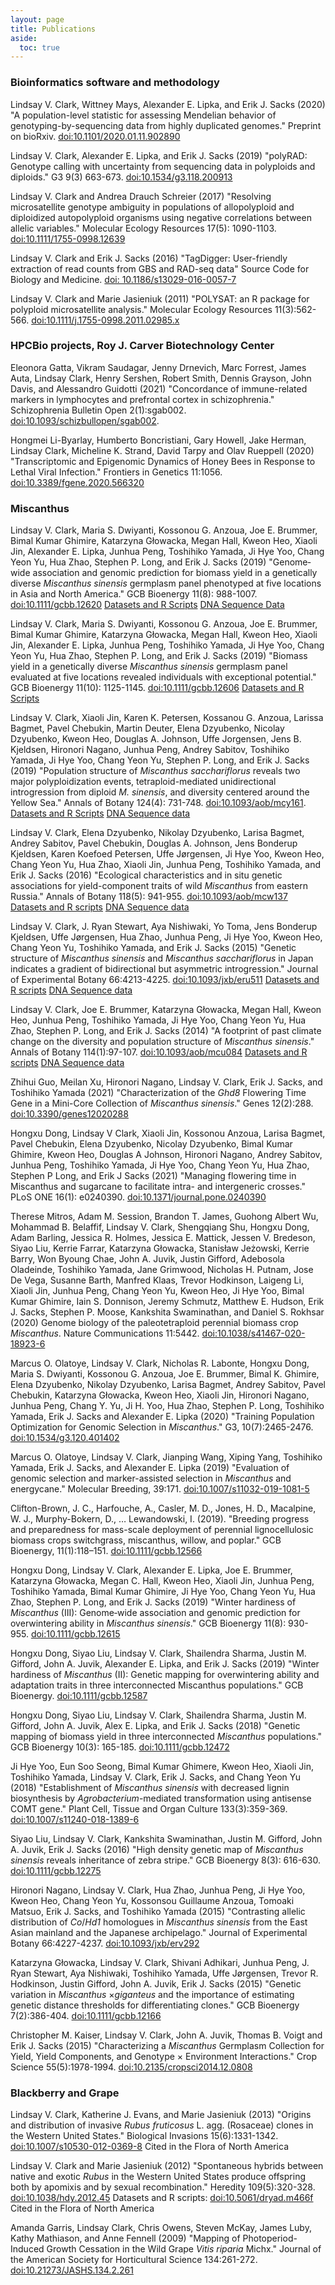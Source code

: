 ```yaml
---
layout: page
title: Publications
aside:
  toc: true
---
```


### Bioinformatics software and methodology

Lindsay V. Clark, Wittney Mays, Alexander E. Lipka, and Erik J. Sacks (2020)
"A population-level statistic for assessing Mendelian behavior of
genotyping-by-sequencing data from highly duplicated genomes."
Preprint on bioRxiv.
[doi:10.1101/2020.01.11.902890](https://doi.org/10.1101/2020.01.11.902890)

Lindsay V. Clark, Alexander E. Lipka, and Erik J. Sacks (2019) "polyRAD:
Genotype calling with uncertainty from sequencing data in polyploids and
diploids." G3 9(3) 663-673.
[doi:10.1534/g3.118.200913](https://doi.org/10.1534/g3.118.200913)

Lindsay V. Clark and Andrea Drauch Schreier (2017) "Resolving microsatellite
genotype ambiguity in populations of allopolyploid and diploidized autopolyploid
organisms using negative correlations between allelic variables." Molecular
Ecology Resources 17(5): 1090-1103.
[doi:10.1111/1755-0998.12639](https://doi.org/10.1111/1755-0998.12639)

Lindsay V. Clark and Erik J. Sacks (2016) "TagDigger: User-friendly extraction
of read counts from GBS and RAD-seq data"  Source Code for Biology and Medicine.
[doi: 10.1186/s13029-016-0057-7](https://doi.org/10.1186/s13029-016-0057-7)

Lindsay V. Clark and Marie Jasieniuk (2011) "POLYSAT: an R package for polyploid
microsatellite analysis." Molecular Ecology Resources 11(3):562-566.
[doi:10.1111/j.1755-0998.2011.02985.x](https://doi.org/10.1111/j.1755-0998.2011.02985.x)

### HPCBio projects, Roy J. Carver Biotechnology Center

Eleonora Gatta, Vikram Saudagar, Jenny Drnevich, Marc Forrest, James Auta,
Lindsay Clark, Henry Sershen, Robert Smith, Dennis Grayson, John Davis,
and Alessandro Guidotti (2021) "Concordance of immune-related markers in
lymphocytes and prefrontal cortex in schizophrenia." Schizophrenia Bulletin
Open 2(1):sgab002.
[doi:10.1093/schizbullopen/sgab002](https://doi.org/10.1093/schizbullopen/sgab002).

Hongmei Li-Byarlay, Humberto Boncristiani, Gary Howell, Jake Herman,
Lindsay Clark, Micheline K. Strand, David Tarpy and Olav Rueppell (2020)
"Transcriptomic and Epigenomic Dynamics of Honey Bees in Response to Lethal
Viral Infection." Frontiers in Genetics 11:1056.
[doi:10.3389/fgene.2020.566320](https://doi.org/10.3389/fgene.2020.566320)

### Miscanthus

Lindsay V. Clark, Maria S. Dwiyanti, Kossonou G. Anzoua, Joe E. Brummer,
Bimal Kumar Ghimire, Katarzyna Głowacka, Megan Hall, Kweon Heo, Xiaoli Jin,
Alexander E. Lipka, Junhua Peng, Toshihiko Yamada, Ji Hye Yoo, Chang Yeon Yu,
Hua Zhao, Stephen P. Long, and Erik J. Sacks (2019) "Genome‐wide association and
genomic prediction for biomass yield in a genetically diverse
*Miscanthus sinensis* germplasm panel phenotyped at five locations in Asia and
North America." GCB Bioenergy 11(8): 988-1007.
[doi:10.1111/gcbb.12620](https://doi.org/10.1111/gcbb.12620)
[Datasets and R Scripts](https://doi.org/10.13012/B2IDB-0790815_V3)
[DNA Sequence Data](https://www.ncbi.nlm.nih.gov//bioproject/PRJNA207721)

Lindsay V. Clark, Maria S. Dwiyanti, Kossonou G. Anzoua, Joe E. Brummer,
Bimal Kumar Ghimire, Katarzyna Głowacka, Megan Hall, Kweon Heo, Xiaoli Jin,
Alexander E. Lipka, Junhua Peng, Toshihiko Yamada, Ji Hye Yoo, Chang Yeon Yu,
Hua Zhao, Stephen P. Long, and Erik J. Sacks (2019) "Biomass yield in a
genetically diverse *Miscanthus sinensis* germplasm panel evaluated at five
locations revealed individuals with exceptional potential."
GCB Bioenergy 11(10): 1125-1145.
[doi:10.1111/gcbb.12606](https://doi.org/10.1111/gcbb.12606)
[Datasets and R Scripts](https://doi.org/10.13012/B2IDB-0790815_V3)

Lindsay V. Clark, Xiaoli Jin, Karen K. Petersen, Kossanou G. Anzoua,
Larissa Bagmet, Pavel Chebukin, Martin Deuter, Elena Dzyubenko,
Nicolay Dzyubenko, Kweon Heo, Douglas A. Johnson, Uffe Jorgensen,
Jens B. Kjeldsen, Hironori Nagano, Junhua Peng, Andrey Sabitov,
Toshihiko Yamada, Ji Hye Yoo, Chang Yeon Yu, Stephen P. Long, and Erik J. Sacks
(2019) "Population structure of *Miscanthus sacchariflorus* reveals two major
polyploidization events, tetraploid-mediated unidirectional introgression from
diploid *M. sinensis*, and diversity centered around the Yellow Sea."
Annals of Botany 124(4): 731-748.
[doi:10.1093/aob/mcy161](https://doi.org/10.1093/aob/mcy161).
[Datasets and R Scripts](https://doi.org/10.13012/B2IDB-0170190_V3)
[DNA Sequence data](https://www.ncbi.nlm.nih.gov/bioproject/PRJNA342314)

Lindsay V. Clark, Elena Dzyubenko, Nikolay Dzyubenko, Larisa Bagmet,
Andrey Sabitov, Pavel Chebukin, Douglas A. Johnson, Jens Bonderup Kjeldsen,
Karen Koefoed Petersen, Uffe Jørgensen, Ji Hye Yoo, Kweon Heo, Chang Yeon Yu,
Hua Zhao, Xiaoli Jin, Junhua Peng, Toshihiko Yamada, and Erik J. Sacks (2016)
"Ecological characteristics and in situ genetic associations for yield-component
traits of wild *Miscanthus* from eastern Russia."
Annals of Botany 118(5): 941-955.
[doi:10.1093/aob/mcw137](https://doi.org/10.1093/aob/mcw137)
[Datasets and R scripts](https://doi.org/10.13012/B2IDB-4084515_V1)
[DNA Sequence data](https://www.ncbi.nlm.nih.gov//bioproject/PRJNA294794)

Lindsay V. Clark, J. Ryan Stewart, Aya Nishiwaki, Yo Toma,
Jens Bonderup Kjeldsen, Uffe Jørgensen, Hua Zhao, Junhua Peng, Ji Hye Yoo,
Kweon Heo, Chang Yeon Yu, Toshihiko Yamada, and Erik J. Sacks (2015)
"Genetic structure of *Miscanthus sinensis* and *Miscanthus sacchariflorus* in
Japan indicates a gradient of bidirectional but asymmetric introgression."
Journal of Experimental Botany 66:4213-4225.
[doi:10.1093/jxb/eru511](https://doi.org/10.1093/jxb/eru511)
[Datasets and R scripts](http://hdl.handle.net/2142/73212)
[DNA Sequence data](https://www.ncbi.nlm.nih.gov//bioproject/PRJNA261699)

Lindsay V. Clark, Joe E. Brummer, Katarzyna Głowacka, Megan Hall, Kweon Heo,
Junhua Peng, Toshihiko Yamada, Ji Hye Yoo, Chang Yeon Yu, Hua Zhao,
Stephen P. Long, and Erik J. Sacks (2014) "A footprint of past climate change on
the diversity and population structure of *Miscanthus sinensis*."
Annals of Botany 114(1):97-107.
[doi:10.1093/aob/mcu084](https://doi.org/10.1093/aob/mcu084)
[Datasets and R scripts](http://hdl.handle.net/2142/49963)
[DNA Sequence data ](https://www.ncbi.nlm.nih.gov//bioproject/PRJNA207721)

Zhihui Guo, Meilan Xu, Hironori Nagano, Lindsay V. Clark, Erik J. Sacks,
and Toshihiko Yamada (2021) "Characterization of the _Ghd8_ Flowering Time Gene
in a Mini-Core Collection of _Miscanthus sinensis_." Genes 12(2):288.
[doi:10.3390/genes12020288](https://doi.org/10.3390/genes12020288)

Hongxu Dong, Lindsay V Clark, Xiaoli Jin, Kossonou Anzoua, Larisa Bagmet,
Pavel Chebukin, Elena Dzyubenko, Nicolay Dzyubenko, Bimal Kumar Ghimire,
Kweon Heo, Douglas A Johnson, Hironori Nagano, Andrey Sabitov, Junhua Peng,
Toshihiko Yamada, Ji Hye Yoo, Chang Yeon Yu, Hua Zhao, Stephen P Long,
and Erik J Sacks (2021) "Managing flowering time in Miscanthus and sugarcane to
facilitate intra- and intergeneric crosses." PLoS ONE 16(1): e0240390.
[doi:10.1371/journal.pone.0240390](https://doi.org/10.1371/journal.pone.0240390)

Therese Mitros, Adam M. Session, Brandon T. James, Guohong Albert Wu,
Mohammad B. Belaffif, Lindsay V. Clark, Shengqiang Shu,
Hongxu Dong, Adam Barling, Jessica R. Holmes, Jessica E. Mattick,
Jessen V. Bredeson, Siyao Liu, Kerrie Farrar, Katarzyna Głowacka,
Stanisław Jeżowski, Kerrie Barry, Won Byoung Chae, John A. Juvik,
Justin Gifford, Adebosola Oladeinde, Toshihiko Yamada, Jane Grimwood,
Nicholas H. Putnam, Jose De Vega, Susanne Barth, Manfred Klaas,
Trevor Hodkinson, Laigeng Li, Xiaoli Jin, Junhua Peng, Chang Yeon Yu, Kweon Heo,
Ji Hye Yoo, Bimal Kumar Ghimire, Iain S. Donnison, Jeremy Schmutz,
Matthew E. Hudson, Erik J. Sacks, Stephen P. Moose, Kankshita Swaminathan,
and Daniel S. Rokhsar (2020)
Genome biology of the paleotetraploid perennial biomass crop *Miscanthus*.
Nature Communications 11:5442.
[doi:10.1038/s41467-020-18923-6](https://doi.org/10.1038/s41467-020-18923-6)

Marcus O. Olatoye, Lindsay V. Clark, Nicholas R. Labonte, Hongxu Dong,
Maria S. Dwiyanti, Kossonou G. Anzoua, Joe E. Brummer, Bimal K. Ghimire,
Elena Dzyubenko, Nikolay Dzyubenko, Larisa Bagmet, Andrey Sabitov,
Pavel Chebukin, Katarzyna Głowacka, Kweon Heo, Xiaoli Jin, Hironori Nagano,
Junhua Peng, Chang Y. Yu, Ji H. Yoo, Hua Zhao, Stephen P. Long,
Toshihiko Yamada, Erik J. Sacks and Alexander E. Lipka (2020)
"Training Population Optimization for Genomic Selection in *Miscanthus*."
G3, 10(7):2465-2476.
[doi:10.1534/g3.120.401402](https://doi.org/10.1534/g3.120.401402)

Marcus O. Olatoye, Lindsay V. Clark, Jianping Wang, Xiping Yang,
Toshihiko Yamada, Erik J. Sacks, and Alexander E. Lipka (2019) "Evaluation of
genomic selection and marker-assisted selection in *Miscanthus* and energycane."
Molecular Breeding, 39:171.
[doi:10.1007/s11032-019-1081-5](https://doi.org/10.1007/s11032-019-1081-5)

Clifton-Brown, J. C., Harfouche, A., Casler, M. D., Jones, H. D.,
Macalpine, W. J., Murphy-Bokern, D., … Lewandowski, I. (2019).
"Breeding progress and preparedness for mass-scale deployment of perennial
lignocellulosic biomass crops switchgrass, miscanthus, willow, and poplar."
GCB Bioenergy, 11(1):118–151.
[doi:10.1111/gcbb.12566](https://doi.org/doi:10.1111/gcbb.12566)

Hongxu Dong, Lindsay V. Clark, Alexander E. Lipka, Joe E. Brummer,
Katarzyna Głowacka, Megan C. Hall, Kweon Heo, Xiaoli Jin, Junhua Peng,
Toshihiko Yamada, Bimal Kumar Ghimire, Ji Hye Yoo, Chang Yeon Yu, Hua Zhao,
Stephen P. Long, and Erik J. Sacks (2019)
"Winter hardiness of *Miscanthus* (III): Genome‐wide association and genomic
prediction for overwintering ability in *Miscanthus sinensis*."
GCB Bioenergy 11(8): 930-955.
[doi:10.1111/gcbb.12615](https://doi.org/10.1111/gcbb.12615)

Hongxu Dong, Siyao Liu, Lindsay V. Clark, Shailendra Sharma, Justin M. Gifford,
John A. Juvik, Alexander E. Lipka, and Erik J. Sacks (2019) "Winter hardiness of
*Miscanthus* (II): Genetic mapping for overwintering ability and adaptation
traits in three interconnected Miscanthus populations." GCB Bioenergy.
[doi:10.1111/gcbb.12587](https://doi.org/10.1111/gcbb.12587)

Hongxu Dong, Siyao Liu, Lindsay V. Clark, Shailendra Sharma, Justin M. Gifford,
John A. Juvik, Alex E. Lipka, and Erik J. Sacks (2018) "Genetic mapping of
biomass yield in three interconnected *Miscanthus* populations."
GCB Bioenergy 10(3): 165-185.
[doi:10.1111/gcbb.12472](https://doi.org/10.1111/gcbb.12472)

Ji Hye Yoo, Eun Soo Seong, Bimal Kumar Ghimere, Kweon Heo, Xiaoli Jin,
Toshihiko Yamada, Lindsay V. Clark, Erik J. Sacks, and Chang Yeon Yu (2018)
"Establishment of *Miscanthus sinensis* with decreased lignin biosynthesis by
*Agrobacterium*-mediated transformation using antisense COMT gene."
Plant Cell, Tissue and Organ Culture 133(3):359-369.
[doi:10.1007/s11240-018-1389-6](https://doi.org/10.1007/s11240-018-1389-6)

Siyao Liu, Lindsay V. Clark, Kankshita Swaminathan, Justin M. Gifford,
John A. Juvik, Erik J. Sacks (2016) "High density genetic map of
*Miscanthus sinensis* reveals inheritance of zebra stripe."
GCB Bioenergy 8(3): 616-630.
[doi:10.1111/gcbb.12275](https://doi.org/10.1111/gcbb.12275)

Hironori Nagano, Lindsay V. Clark, Hua Zhao, Junhua Peng, Ji Hye Yoo, Kweon Heo,
Chang Yeon Yu, Kossonsou Guillaume Anzoua, Tomoaki Matsuo, Erik J. Sacks, and
Toshihiko Yamada (2015) "Contrasting allelic distribution of *Co*/*Hd1*
homologues in *Miscanthus sinensis* from the East Asian mainland and the
Japanese archipelago." Journal of Experimental Botany 66:4227-4237.
[doi:10.1093/jxb/erv292](https://doi.org/10.1093/jxb/erv292)

Katarzyna Głowacka, Lindsay V. Clark, Shivani Adhikari, Junhua Peng,
J. Ryan Stewart, Aya Nishiwaki, Toshihiko Yamada, Uffe Jørgensen,
Trevor R. Hodkinson, Justin Gifford, John A. Juvik, Erik J. Sacks (2015)
"Genetic variation in *Miscanthus* ×*giganteus* and the importance of estimating
genetic distance thresholds for differentiating clones."
GCB Bioenergy 7(2):386-404.
[doi:10.1111/gcbb.12166](https://doi.org/10.1111/gcbb.12166)

Christopher M. Kaiser, Lindsay V. Clark, John A. Juvik, Thomas B. Voigt and
Erik J. Sacks (2015) "Characterizing a *Miscanthus* Germplasm Collection for
Yield, Yield Components, and Genotype × Environment Interactions."
Crop Science 55(5):1978-1994.
[doi:10.2135/cropsci2014.12.0808](https://doi.org/10.2135/cropsci2014.12.0808)

### Blackberry and Grape

Lindsay V. Clark, Katherine J. Evans, and Marie Jasieniuk (2013) "Origins and
distribution of invasive *Rubus fruticosus* L. agg. (Rosaceae) clones in the
Western United States." Biological Invasions 15(6):1331-1342.
[doi:10.1007/s10530-012-0369-8](https://doi.org/10.1007/s10530-012-0369-8)
Cited in the Flora of North America

Lindsay V. Clark and Marie Jasieniuk (2012) "Spontaneous hybrids between native
and exotic *Rubus* in the Western United States produce offspring both by
apomixis and by sexual recombination." Heredity 109(5):320-328.
[doi:10.1038/hdy.2012.45](https://doi.org/10.1038/hdy.2012.45)
Datasets and R scripts: [doi:10.5061/dryad.m466f](https://doi.org/10.5061/dryad.m466f)
Cited in the Flora of North America

Amanda Garris, Lindsay Clark, Chris Owens, Steven McKay, James Luby,
Kathy Mathiason, and Anne Fennell (2009) "Mapping of Photoperiod-Induced Growth
Cessation in the Wild Grape *Vitis riparia* Michx." Journal of the American
Society for Horticultural Science 134:261-272.
[doi:10.21273/JASHS.134.2.261](https://doi.org/10.21273/JASHS.134.2.261)
